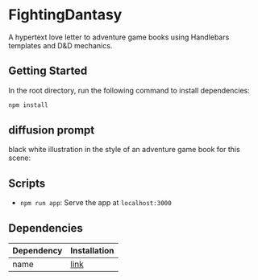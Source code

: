 # FightingDantasy

A hypertext love letter to adventure game books using Handlebars templates and D&D mechanics.

## Getting Started

In the root directory, run the following command to install dependencies:
```bash
npm install
```

## diffusion prompt
black white illustration in the style of an adventure game book for this scene:

## Scripts

- `npm run app`: Serve the app at `localhost:3000`

## Dependencies

| Dependency | Installation                |
| ---------- | --------------------------- |
| name       | [link](https://example.com) |


